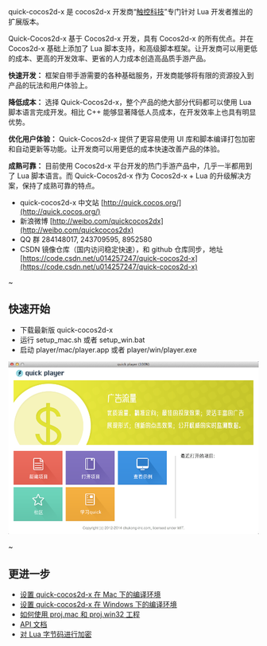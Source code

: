 quick-cocos2d-x 是 cocos2d-x 开发商“[触控科技](http://www.chukong-inc.com/)”专门针对 Lua 开发者推出的扩展版本。

Quick-Cocos2d-x 基于 Cocos2d-x 开发，具有 Cocos2d-x 的所有优点。并在 Cocos2d-x 基础上添加了 Lua 脚本支持，和高级脚本框架。让开发商可以用更低的成本、更高的开发效率、更省的人力成本创造高品质手游产品。

**快速开发：** 框架自带手游需要的各种基础服务，开发商能够将有限的资源投入到产品的玩法和用户体验上。

**降低成本：** 选择 Quick-Cocos2d-x，整个产品的绝大部分代码都可以使用 Lua 脚本语言完成开发。相比 C++ 能够显著降低人员成本，在开发效率上也具有明显优势。

**优化用户体验：** Quick-Cocos2d-x 提供了更容易使用 UI 库和脚本编译打包加密和自动更新等功能。让开发商可以用更低的成本快速改善产品的体验。

**成熟可靠：** 目前使用 Cocos2d-x 平台开发的热门手游产品中，几乎一半都用到了 Lua 脚本语言。而 Quick-Cocos2d-x 作为 Cocos2d-x + Lua 的升级解决方案，保持了成熟可靠的特点。

-   quick-cocos2d-x 中文站 [http://quick.cocos.org/](http://quick.cocos.org/)
-   新浪微博 [http://weibo.com/quickcocos2dx](http://weibo.com/quickcocos2dx)
-   QQ 群 284148017, 243709595, 8952580
-   CSDN 镜像仓库（国内访问稳定快速），和 github 仓库同步，地址 [https://code.csdn.net/u014257247/quick-cocos2d-x](https://code.csdn.net/u014257247/quick-cocos2d-x)

~


## 快速开始

-   下载最新版 quick-cocos2d-x
-   运行 setup_mac.sh 或者 setup_win.bat
-   启动 player/mac/player.app 或者 player/win/player.exe

![](player/welcome/res/player_screenshot.png)

~


## 更进一步

-   [设置 quick-cocos2d-x 在 Mac 下的编译环境](docs/howto/setup_development_environment_on_mac/zh.html)
-   [设置 quick-cocos2d-x 在 Windows 下的编译环境](docs/howto/setup_development_environment_on_windows/zh.html)
-   [如何使用 proj.mac 和 proj.win32 工程](docs/howto/use-project-mac-and-win/zh.html)
-   [API 文档](docs/api/index.html)
-   [对 Lua 字节码进行加密](docs/howto/encrypt-lua-code/zh.md)
